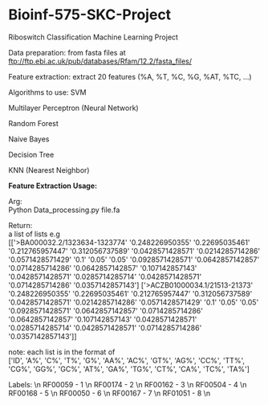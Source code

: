 # Bioinf-575-SKC-Project
Riboswitch Classification Machine Learning Project

Data preparation: from fasta files at ftp://ftp.ebi.ac.uk/pub/databases/Rfam/12.2/fasta_files/

Feature extraction: extract 20 features (%A, %T, %C, %G, %AT, %TC, ...)

Algorithms to use:
SVM

Multilayer Perceptron (Neural Network)

Random Forest

Naive Bayes

Decision Tree

KNN (Nearest Neighbor)



**Feature Extraction Usage:**

Arg:  
Python Data_processing.py file.fa

Return:  
a list of lists
e.g    
[['>BA000032.2/1323634-1323774' '0.248226950355' '0.22695035461'
  '0.212765957447' '0.312056737589' '0.0428571428571' '0.0214285714286'
  '0.0571428571429' '0.1' '0.05' '0.05' '0.0928571428571' '0.0642857142857'
  '0.0714285714286' '0.0642857142857' '0.107142857143' '0.0428571428571'
  '0.0285714285714' '0.0428571428571' '0.0714285714286' '0.0357142857143']
 ['>ACZB01000034.1/21513-21373' '0.248226950355' '0.22695035461'
  '0.212765957447' '0.312056737589' '0.0428571428571' '0.0214285714286'
  '0.0571428571429' '0.1' '0.05' '0.05' '0.0928571428571' '0.0642857142857'
  '0.0714285714286' '0.0642857142857' '0.107142857143' '0.0428571428571'
  '0.0285714285714' '0.0428571428571' '0.0714285714286' '0.0357142857143']]

note: each list is in the format of  
['ID', 'A%', 'C%', 'T%', 'G%', 'AA%', 'AC%', 'GT%', 'AG%', 'CC%', 'TT%', 'CG%', 'GG%', 'GC%', 'AT%', 'GA%', 'TG%', 'CT%', 'CA%', 'TC%', 'TA%']

Labels: \n
RF00059 - 1 \n
RF00174 - 2 \n
RF00162 - 3 \n
RF00504 - 4 \n
RF00168 - 5 \n
RF00050 - 6 \n
RF00167 - 7 \n
RF01051 - 8 \n

